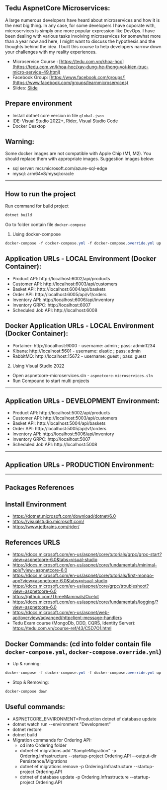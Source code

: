 ## Tedu AspnetCore Microservices:
A large numerous developers have heard about microservices and how it is the next big thing. In any case, for some developers I have coporate with, microservices is simply one more popular expression like DevOps. I have been dealing with various tasks involving microservices for somewhat more than a year now and here, I might want to discuss the hypothesis and the thoughts behind the idea. I built this course to help developers narrow down your challenges with my reality experiences.

- Microservice Course : [https://tedu.com.vn/khoa-hoc](https://tedu.com.vn/khoa-hoc/xay-dung-he-thong-voi-kien-truc-micro-service-49.html)
- Facebook Group: [https://www.facebook.com/groups/](https://www.facebook.com/groups/learnmicroservices)
- Slides: [Slide](https://github.com/rickykiet83/tedu-aspnetcore-microservices-training/blob/feat/customer-api/resources/Xay%20dung%20he%20thong%20voi%20Microservice.pdf)

## Prepare environment

* Install dotnet core version in file `global.json`
* IDE: Visual Studio 2022+, Rider, Visual Studio Code
* Docker Desktop

## Warning:

Some docker images are not compatible with Apple Chip (M1, M2). You should replace them with appropriate images. Suggestion images below:
- sql server: mcr.microsoft.com/azure-sql-edge
- mysql: arm64v8/mysql:oracle
---
## How to run the project

Run command for build project
```Powershell
dotnet build
```
Go to folder contain file `docker-compose`

1. Using docker-compose
```Powershell
docker-compose -f docker-compose.yml -f docker-compose.override.yml up -d --remove-orphans
```

## Application URLs - LOCAL Environment (Docker Container):
- Product API: http://localhost:6002/api/products
- Customer API: http://localhost:6003/api/customers
- Basket API: http://localhost:6004/api/baskets
- Order API: http://localhost:6005/api/v1/orders
- Inventory API: http://localhost:6006/api/inventory
- Inventory GRPC: http://localhost:6007
- Scheduled Job API: http://localhost:6008

## Docker Application URLs - LOCAL Environment (Docker Container):
- Portainer: http://localhost:9000 - username: admin ; pass: admin1234
- Kibana: http://localhost:5601 - username: elastic ; pass: admin
- RabbitMQ: http://localhost:15672 - username: guest ; pass: guest

2. Using Visual Studio 2022
- Open aspnetcore-microservices.sln - `aspnetcore-microservices.sln`
- Run Compound to start multi projects
---
## Application URLs - DEVELOPMENT Environment:
- Product API: http://localhost:5002/api/products
- Customer API: http://localhost:5003/api/customers
- Basket API: http://localhost:5004/api/baskets
- Order API: http://localhost:5005/api/v1/orders
- Inventory API: http://localhost:5006/api/inventory
- Inventory GRPC: http://localhost:5007
- Scheduled Job API: http://localhost:5008
---
## Application URLs - PRODUCTION Environment:

---
## Packages References

## Install Environment

- https://dotnet.microsoft.com/download/dotnet/6.0
- https://visualstudio.microsoft.com/
- https://www.jetbrains.com/rider/

## References URLS
- https://docs.microsoft.com/en-us/aspnet/core/tutorials/grpc/grpc-start?view=aspnetcore-6.0&tabs=visual-studio
- https://docs.microsoft.com/en-us/aspnet/core/fundamentals/minimal-apis?view=aspnetcore-6.0
- https://docs.microsoft.com/en-us/aspnet/core/tutorials/first-mongo-app?view=aspnetcore-6.0&tabs=visual-studio
- https://docs.microsoft.com/en-us/aspnet/core/grpc/troubleshoot?view=aspnetcore-6.0
- https://github.com/ThreeMammals/Ocelot
- https://docs.microsoft.com/en-us/aspnet/core/fundamentals/logging/?view=aspnetcore-6.0
- https://docs.microsoft.com/en-us/aspnet/web-api/overview/advanced/httpclient-message-handlers
- Tedu Exam course (MongoDb, DDD, CQRS, Identity Server): https://tedu.com.vn/course-ref/43/C5D7O1.html

## Docker Commands: (cd into folder contain file `docker-compose.yml`, `docker-compose.override.yml`)

- Up & running:
```Powershell
docker-compose -f docker-compose.yml -f docker-compose.override.yml up -d --remove-orphans --build
```
- Stop & Removing:
```Powershell
docker-compose down
```

## Useful commands:

- ASPNETCORE_ENVIRONMENT=Production dotnet ef database update
- dotnet watch run --environment "Development"
- dotnet restore
- dotnet build
- Migration commands for Ordering API:
  - cd into Ordering folder
  - dotnet ef migrations add "SampleMigration" -p Ordering.Infrastructure --startup-project Ordering.API --output-dir Persistence/Migrations
  - dotnet ef migrations remove -p Ordering.Infrastructure --startup-project Ordering.API
  - dotnet ef database update -p Ordering.Infrastructure --startup-project Ordering.API
